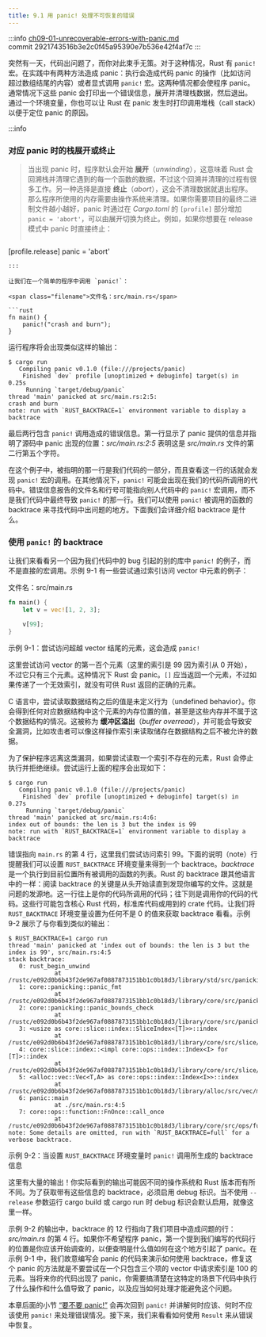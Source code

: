 ```yaml
---
title: 9.1 用 panic! 处理不可恢复的错误
---
```


:::info
[ch09-01-unrecoverable-errors-with-panic.md](https://github.com/rust-lang/book/blob/main/src/ch09-01-unrecoverable-errors-with-panic.md)
<br>
commit 2921743516b3e2c0f45a95390e7b536e42f4af7c
:::

突然有一天，代码出问题了，而你对此束手无策。对于这种情况，Rust 有 `panic!`宏。在实践中有两种方法造成 panic：执行会造成代码 panic 的操作（比如访问超过数组结尾的内容）或者显式调用 `panic!` 宏。这两种情况都会使程序 panic。通常情况下这些 panic 会打印出一个错误信息，展开并清理栈数据，然后退出。通过一个环境变量，你也可以让 Rust 在 panic 发生时打印调用堆栈（call stack）以便于定位 panic 的原因。

:::info
### 对应 panic 时的栈展开或终止
>当出现 panic 时，程序默认会开始 **展开**（*unwinding*），这意味着 Rust 会回溯栈并清理它遇到的每一个函数的数据，不过这个回溯并清理的过程有很多工作。另一种选择是直接 **终止**（*abort*），这会不清理数据就退出程序。
>那么程序所使用的内存需要由操作系统来清理。如果你需要项目的最终二进制文件越小越好，panic 时通过在 *Cargo.toml* 的 `[profile]` 部分增加 `panic = 'abort'`，可以由展开切换为终止。例如，如果你想要在 release 模式中 panic 时直接终止：
>```toml
[profile.release]
panic = 'abort'
```
:::

让我们在一个简单的程序中调用 `panic!`：

<span class="filename">文件名：src/main.rs</span>

```rust
fn main() {
    panic!("crash and burn");
}
```

运行程序将会出现类似这样的输出：

```console
$ cargo run
   Compiling panic v0.1.0 (file:///projects/panic)
    Finished `dev` profile [unoptimized + debuginfo] target(s) in 0.25s
     Running `target/debug/panic`
thread 'main' panicked at src/main.rs:2:5:
crash and burn
note: run with `RUST_BACKTRACE=1` environment variable to display a backtrace
```

最后两行包含 `panic!` 调用造成的错误信息。第一行显示了 panic 提供的信息并指明了源码中 panic 出现的位置：*src/main.rs:2:5* 表明这是 *src/main.rs* 文件的第二行第五个字符。

在这个例子中，被指明的那一行是我们代码的一部分，而且查看这一行的话就会发现 `panic!` 宏的调用。在其他情况下，`panic!` 可能会出现在我们的代码所调用的代码中。错误信息报告的文件名和行号可能指向别人代码中的 `panic!` 宏调用，而不是我们代码中最终导致 `panic!` 的那一行。我们可以使用 `panic!` 被调用的函数的 backtrace 来寻找代码中出问题的地方。下面我们会详细介绍 backtrace 是什么。

### 使用 `panic!` 的 backtrace

让我们来看看另一个因为我们代码中的 bug 引起的别的库中 `panic!` 的例子，而不是直接的宏调用。示例 9-1 有一些尝试通过索引访问 vector 中元素的例子：

<span class="filename">文件名：src/main.rs</span>

```rust
fn main() {
    let v = vec![1, 2, 3];

    v[99];
}
```

<span class="caption">示例 9-1：尝试访问超越 vector 结尾的元素，这会造成 `panic!`</span>

这里尝试访问 vector 的第一百个元素（这里的索引是 99 因为索引从 0 开始），不过它只有三个元素。这种情况下 Rust 会 panic。`[]` 应当返回一个元素，不过如果传递了一个无效索引，就没有可供 Rust 返回的正确的元素。

C 语言中，尝试读取数据结构之后的值是未定义行为（undefined behavior）。你会得到任何对应数据结构中这个元素的内存位置的值，甚至是这些内存并不属于这个数据结构的情况。这被称为 **缓冲区溢出**（*buffer overread*），并可能会导致安全漏洞，比如攻击者可以像这样操作索引来读取储存在数据结构之后不被允许的数据。

为了保护程序远离这类漏洞，如果尝试读取一个索引不存在的元素，Rust 会停止执行并拒绝继续。尝试运行上面的程序会出现如下：

```console
$ cargo run
   Compiling panic v0.1.0 (file:///projects/panic)
    Finished `dev` profile [unoptimized + debuginfo] target(s) in 0.27s
     Running `target/debug/panic`
thread 'main' panicked at src/main.rs:4:6:
index out of bounds: the len is 3 but the index is 99
note: run with `RUST_BACKTRACE=1` environment variable to display a backtrace
```

错误指向 `main.rs` 的第 4 行，这里我们尝试访问索引 99。下面的说明（note）行提醒我们可以设置 `RUST_BACKTRACE` 环境变量来得到一个 backtrace。*backtrace* 是一个执行到目前位置所有被调用的函数的列表。Rust 的 backtrace 跟其他语言中的一样：阅读 backtrace 的关键是从头开始读直到发现你编写的文件。这就是问题的发源地。这一行往上是你的代码所调用的代码；往下则是调用你的代码的代码。这些行可能包含核心 Rust 代码，标准库代码或用到的 crate 代码。让我们将 `RUST_BACKTRACE` 环境变量设置为任何不是 0 的值来获取 backtrace 看看。示例 9-2 展示了与你看到类似的输出：

```console
$ RUST_BACKTRACE=1 cargo run
thread 'main' panicked at 'index out of bounds: the len is 3 but the index is 99', src/main.rs:4:5
stack backtrace:
   0: rust_begin_unwind
             at /rustc/e092d0b6b43f2de967af0887873151bb1c0b18d3/library/std/src/panicking.rs:584:5
   1: core::panicking::panic_fmt
             at /rustc/e092d0b6b43f2de967af0887873151bb1c0b18d3/library/core/src/panicking.rs:142:14
   2: core::panicking::panic_bounds_check
             at /rustc/e092d0b6b43f2de967af0887873151bb1c0b18d3/library/core/src/panicking.rs:84:5
   3: <usize as core::slice::index::SliceIndex<[T]>>::index
             at /rustc/e092d0b6b43f2de967af0887873151bb1c0b18d3/library/core/src/slice/index.rs:242:10
   4: core::slice::index::<impl core::ops::index::Index<I> for [T]>::index
             at /rustc/e092d0b6b43f2de967af0887873151bb1c0b18d3/library/core/src/slice/index.rs:18:9
   5: <alloc::vec::Vec<T,A> as core::ops::index::Index<I>>::index
             at /rustc/e092d0b6b43f2de967af0887873151bb1c0b18d3/library/alloc/src/vec/mod.rs:2591:9
   6: panic::main
             at ./src/main.rs:4:5
   7: core::ops::function::FnOnce::call_once
             at /rustc/e092d0b6b43f2de967af0887873151bb1c0b18d3/library/core/src/ops/function.rs:248:5
note: Some details are omitted, run with `RUST_BACKTRACE=full` for a verbose backtrace.
```

<span class="caption">示例 9-2：当设置 `RUST_BACKTRACE` 环境变量时 `panic!` 调用所生成的 backtrace 信息</span>

这里有大量的输出！你实际看到的输出可能因不同的操作系统和 Rust 版本而有所不同。为了获取带有这些信息的 backtrace，必须启用 debug 标识。当不使用 `--release` 参数运行 cargo build 或 cargo run 时 debug 标识会默认启用，就像这里一样。

示例 9-2 的输出中，backtrace 的 12 行指向了我们项目中造成问题的行：*src/main.rs* 的第 4 行。如果你不希望程序 panic，第一个提到我们编写的代码行的位置是你应该开始调查的，以便查明是什么值如何在这个地方引起了 panic。在示例 9-1 中，我们故意编写会 panic 的代码来演示如何使用 backtrace，修复这个 panic 的方法就是不要尝试在一个只包含三个项的 vector 中请求索引是 100 的元素。当将来你的代码出现了 panic，你需要搞清楚在这特定的场景下代码中执行了什么操作和什么值导致了 panic，以及应当如何处理才能避免这个问题。

本章后面的小节 [“要不要 panic!”][to-panic-or-not-to-panic] 会再次回到 `panic!` 并讲解何时应该、何时不应该使用 `panic!` 来处理错误情况。接下来，我们来看看如何使用 `Result` 来从错误中恢复。

[to-panic-or-not-to-panic]:
ch09-03-to-panic-or-not-to-panic.html#要不要-panic
